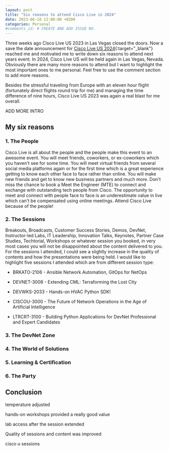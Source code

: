 ```yaml
---
layout: post
title: "Six reasons to attend Cisco Live in 2024"
date: 2023-06-18 12:00:00 +0200
categories: Personal
#comments_id: # CREATE AND ADD ISSUE NO.
---
```


Three weeks ago Cisco Live US 2023 in Las Vegas closed the doors. Now a save the date announcement for [Cisco Live US 2024](https://www.ciscolive.com/global/cisco-live-2024.html#:~:text=Cisco%20Live%20will%20be%20held,2024%20in%20Las%20Vegas%2C%20Nevada.){:target="_blank"} reached me and motivated me to write down six reasons to attend next years event. In 2024, Cisco Live US will be held again in Las Vegas, Nevada. Obviously there are many more reasons to attend but I want to highlight the most important ones to me personal. Feel free to use the comment section to add more reasons.

Besides the stressful traveling from Europe with an eleven hour flight (fortunately direct flights round trip for me) and managing the time difference of nine hours, Cisco Live US 2023 was again a real blast for me overall.

ADD MORE INTRO

## My six reasons

### 1. The People

Cisco Live is all about the people and the people make this event to an awesome event. You will meet friends, coworkers, or ex-coworkers which you haven't see for some time. You will meet virtual friends from several social media platforms again or for the first time which is a great experience getting to know each other face to face rather than online. You will make new friends and get to know new business partners and much more. Don't miss the chance to book a Meet the Engineer (MTE) to connect and exchange with outstanding tech people from Cisco. The opportunity to meet and connect with people face to face is an underestimate value in live which can't be compensated using online meetings. Attend Cisco Live because of the people!

### 2. The Sessions

Breakouts, Broadcasts, Customer Success Stories, Demos, DevNet, Instructor-led Labs, IT Leadership, Innovation Talks, Keynotes, Partner Case Studies, Techtorial, Workshops or whatever session you booked, in very most cases you will not be disappointed about the content delivered to you. For the sessions I attended, I could see a slightly increase in the quality of contents and how the presentations were being held. I would like to highlight five sessions I attended which are from different session type:

- BRKATO-2106 - Ansible Network Automation, GitOps for NetOps

- DEVNET-3008 - Extending CML: Terraforming the Lost City

- DEVWKS-2033 - Hands-on HVAC Python SDK!

- CISCOU-3000 - The Future of Network Operations in the Age of Artificial Intelligence

- LTRCRT-3100 - Building Python Applications for DevNet Professional and Expert Candidates

### 3. The DevNet Zone

### 4. The World of Solutions

### 5. Learning & Certification

### 6. The Party

## Conclusion



temperature adjusted

hands-on workshops provided a really good value

lab access after the session extended

Quality of sessions and content was improved

cisco u sessions
